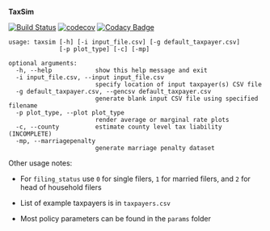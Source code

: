 **TaxSim**

[![Build Status](https://travis-ci.com/TaxFoundation/taxsim.svg?token=yexSBERtR4Ec1WprzQ72&branch=master)](https://travis-ci.com/TaxFoundation/taxsim)
[![codecov](https://codecov.io/gh/TaxFoundation/taxsim/branch/master/graph/badge.svg?token=VnErjAtppV)](https://codecov.io/gh/TaxFoundation/taxsim)
[![Codacy Badge](https://api.codacy.com/project/badge/Grade/272ab313f4f74c78a797e87fa70c316c)](https://www.codacy.com?utm_source=github.com&amp;utm_medium=referral&amp;utm_content=TaxFoundation/taxsim&amp;utm_campaign=Badge_Grade)


```
usage: taxsim [-h] [-i input_file.csv] [-g default_taxpayer.csv]
              [-p plot_type] [-c] [-mp]

optional arguments:
  -h, --help            show this help message and exit
  -i input_file.csv, --input input_file.csv
                        specify location of input taxpayer(s) CSV file
  -g default_taxpayer.csv, --gencsv default_taxpayer.csv
                        generate blank input CSV file using specified filename
  -p plot_type, --plot plot_type
                        render average or marginal rate plots
  -c, --county          estimate county level tax liability (INCOMPLETE)
  -mp, --marriagepenalty
                        generate marriage penalty dataset
```

Other usage notes:

 - For `filing_status` use `0` for single filers, `1` for married filers, and `2` for head of household filers
 
 - List of example taxpayers is in `taxpayers.csv`
 
 - Most policy parameters can be found in the `params` folder
